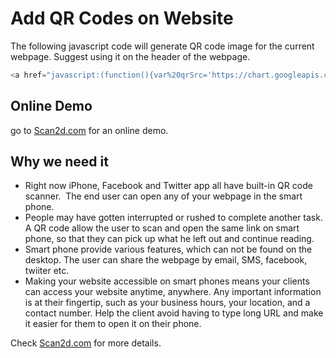 # Add QR Codes on Website   

The following javascript code will generate QR code image for the current webpage. Suggest using it on the header of the webpage.

```javascript
<a href="javascript:(function(){var%20qrSrc='https://chart.googleapis.com/chart%3Fchs=250x250%26cht=qr%26chl='+encodeURIComponent(document.location.href),overlay=document.createElement('div'),os=overlay.style,img=document.createElement('img');img.src=qrSrc;os.position='fixed';os.zIndex=1000;os.width='100%25';os.height='100%25';os.top=0;os.left=0;os.textAlign='center';os.backgroundColor='rgba(0,0,0,0.9)';img.style.marginTop='100px';overlay.appendChild(img);document.body.appendChild(overlay);overlay.addEventListener('click',function(){document.body.removeChild(overlay);})})();"><img border="0" src="http://scan2d.com/tools/share-icon.png" width="30" height="30"></a>
```

## Online Demo   

go to [Scan2d.com](http://scan2d.com) for an online demo. 

## Why we need it   
* Right now iPhone, Facebook and Twitter app all have built-in QR code scanner.  The end user can open any of your webpage in the smart phone.
* People may have gotten interrupted or rushed to complete another task. A QR code allow the user to scan and open the same link on smart phone, so that they can pick up what he left out and continue reading.
* Smart phone provide various features, which can not be found on the desktop. The user can share the webpage by email, SMS, facebook, twiiter etc.
* Making your website accessible on smart phones means your clients can access your website anytime, anywhere. Any important information is at their fingertip, such as your business hours, your location, and a contact number. Help the client avoid having to type long URL and make it easier for them to open it on their phone. 


Check [Scan2d.com](https://scan2d.com) for more details.
